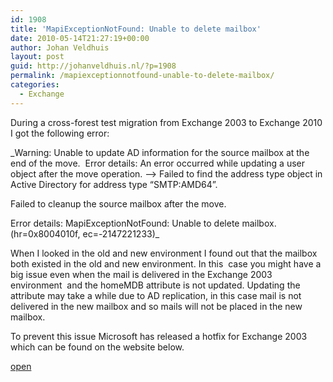 ```yaml
---
id: 1908
title: 'MapiExceptionNotFound: Unable to delete mailbox'
date: 2010-05-14T21:27:19+00:00
author: Johan Veldhuis
layout: post
guid: http://johanveldhuis.nl/?p=1908
permalink: /mapiexceptionnotfound-unable-to-delete-mailbox/
categories:
  - Exchange
---
```

During a cross-forest test migration from Exchange 2003 to Exchange 2010 I got the following error:

_Warning: Unable to update AD information for the source mailbox at the end of the move.  Error details: An error occurred while updating a user object after the move operation. &#8211;> Failed to find the address type object in Active Directory for address type &#8220;SMTP:AMD64&#8221;.
  
Failed to cleanup the source mailbox after the move.
  
Error details: MapiExceptionNotFound: Unable to delete mailbox. (hr=0x8004010f, ec=-2147221233)_

When I looked in the old and new environment I found out that the mailbox both existed in the old and new environment. In this  case you might have a big issue even when the mail is delivered in the Exchange 2003 environment  and the homeMDB attribute is not updated. Updating the attribute may take a while due to AD replication, in this case mail is not delivered in the new mailbox and so mails will not be placed in the new mailbox.

To prevent this issue Microsoft has released a hotfix for Exchange 2003 which can be found on the website below.

<a href="http://support.microsoft.com/kb/940012" target="_blank">open</a>